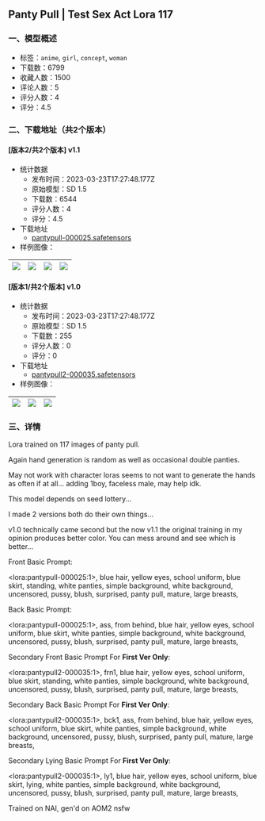 ## Panty Pull | Test Sex Act Lora 117
### 一、模型概述

- 标签：`anime`, `girl`, `concept`, `woman`
- 下载数：6799
- 收藏人数：1500
- 评论人数：5
- 评分人数：4
- 评分：4.5

### 二、下载地址（共2个版本）

#### [版本2/共2个版本] v1.1

- 统计数据
  - 发布时间：2023-03-23T17:27:48.177Z
  - 原始模型：SD 1.5
  - 下载数：6544
  - 评分人数：4
  - 评分：4.5
- 下载地址
  - [pantypull-000025.safetensors](https://civitai.com/api/download/models/27986)
- 样例图像：

| <img src="https://image.civitai.com/xG1nkqKTMzGDvpLrqFT7WA/65e8d6fe-0d8f-43be-dc7a-0656d06bf500/width=450/314539.jpeg" /> | <img src="https://image.civitai.com/xG1nkqKTMzGDvpLrqFT7WA/6195e703-0da5-46b1-04e0-7ed826045600/width=450/314543.jpeg" /> | <img src="https://image.civitai.com/xG1nkqKTMzGDvpLrqFT7WA/f0b60cc4-3fad-4657-491e-798b2f762600/width=450/314542.jpeg" /> | <img src="https://image.civitai.com/xG1nkqKTMzGDvpLrqFT7WA/f885ad9c-52be-48d9-0766-4cb7096ddb00/width=450/314541.jpeg" /> |
| ---- | ---- | ---- | ---- |

#### [版本1/共2个版本] v1.0

- 统计数据
  - 发布时间：2023-03-23T17:27:48.177Z
  - 原始模型：SD 1.5
  - 下载数：255
  - 评分人数：0
  - 评分：0
- 下载地址
  - [pantypull2-000035.safetensors](https://civitai.com/api/download/models/27987)
- 样例图像：

| <img src="https://image.civitai.com/xG1nkqKTMzGDvpLrqFT7WA/3f8e7ad4-b9e8-4340-cae9-e94a1eae0d00/width=450/314546.jpeg" /> | <img src="https://image.civitai.com/xG1nkqKTMzGDvpLrqFT7WA/191f3305-c925-4c0a-3240-21ae7ad57a00/width=450/314545.jpeg" /> | <img src="https://image.civitai.com/xG1nkqKTMzGDvpLrqFT7WA/7b63463e-9fa4-4164-7dda-1d7c998f1800/width=450/314544.jpeg" /> |
| ---- | ---- | ---- |


### 三、详情
<p>Lora trained on 117 images of panty pull.</p><p>Again hand generation is random as well as occasional double panties.</p><p>May not work with character loras seems to not want to generate the hands as often if at all... adding 1boy, faceless male, may help idk.</p><p>This model depends on seed lottery...</p><p>I made 2 versions both do their own things...</p><p>v1.0 technically came second but the now v1.1 the original training in my opinion produces better color. You can mess around and see which is better...</p><p>Front Basic Prompt:</p><p>&lt;lora:pantypull-000025:1&gt;, blue hair, yellow eyes, school uniform, blue skirt, standing, white panties, simple background, white background, uncensored, pussy, blush, surprised, panty pull, mature, large breasts,</p><p>Back Basic Prompt: </p><p>&lt;lora:pantypull-000025:1&gt;, ass, from behind, blue hair, yellow eyes, school uniform, blue skirt, white panties, simple background, white background, uncensored, pussy, blush, surprised, panty pull, mature, large breasts,</p><p>Secondary Front Basic Prompt For <strong>First Ver Only</strong>:</p><p>&lt;lora:pantypull2-000035:1&gt;, frn1, blue hair, yellow eyes, school uniform, blue skirt, standing, white panties, simple background, white background, uncensored, pussy, blush, surprised, panty pull, mature, large breasts,</p><p>Secondary Back Basic Prompt For <strong>First Ver Only</strong>:</p><p>&lt;lora:pantypull2-000035:1&gt;, bck1, ass, from behind, blue hair, yellow eyes, school uniform, blue skirt, white panties, simple background, white background, uncensored, pussy, blush, surprised, panty pull, mature, large breasts,</p><p>Secondary Lying Basic Prompt For <strong>First Ver Only</strong>:</p><p>&lt;lora:pantypull2-000035:1&gt;, ly1, blue hair, yellow eyes, school uniform, blue skirt, lying, white panties, simple background, white background, uncensored, pussy, blush, surprised, panty pull, mature, large breasts,</p><p>Trained on NAI, gen'd on AOM2 nsfw</p>